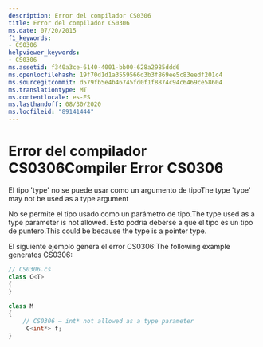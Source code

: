 ```yaml
---
description: Error del compilador CS0306
title: Error del compilador CS0306
ms.date: 07/20/2015
f1_keywords:
- CS0306
helpviewer_keywords:
- CS0306
ms.assetid: f340a3ce-6140-4001-bb00-628a2985ddd6
ms.openlocfilehash: 19f70d1d1a3559566d3b3f869ee5c83eedf201c4
ms.sourcegitcommit: d579fb5e4b46745fd0f1f8874c94c6469ce58604
ms.translationtype: MT
ms.contentlocale: es-ES
ms.lasthandoff: 08/30/2020
ms.locfileid: "89141444"
---
```

# <a name="compiler-error-cs0306"></a><span data-ttu-id="ddeff-103">Error del compilador CS0306</span><span class="sxs-lookup"><span data-stu-id="ddeff-103">Compiler Error CS0306</span></span>
<span data-ttu-id="ddeff-104">El tipo 'type' no se puede usar como un argumento de tipo</span><span class="sxs-lookup"><span data-stu-id="ddeff-104">The type 'type' may not be used as a type argument</span></span>  
  
 <span data-ttu-id="ddeff-105">No se permite el tipo usado como un parámetro de tipo.</span><span class="sxs-lookup"><span data-stu-id="ddeff-105">The type used as a type parameter is not allowed.</span></span> <span data-ttu-id="ddeff-106">Esto podría deberse a que el tipo es un tipo de puntero.</span><span class="sxs-lookup"><span data-stu-id="ddeff-106">This could be because the type is a pointer type.</span></span>  
  
 <span data-ttu-id="ddeff-107">El siguiente ejemplo genera el error CS0306:</span><span class="sxs-lookup"><span data-stu-id="ddeff-107">The following example generates CS0306:</span></span>  
  
```csharp  
// CS0306.cs  
class C<T>  
{  
}  
  
class M  
{  
    // CS0306 – int* not allowed as a type parameter  
     C<int*> f;  
}  
```
